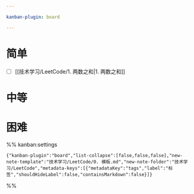 ```yaml
---

kanban-plugin: board

---
```


# 简单

- [ ] [[技术学习/LeetCode/1. 两数之和|1. 两数之和]]

# 中等

# 困难

%% kanban:settings

```
{"kanban-plugin":"board","list-collapse":[false,false,false],"new-note-template":"技术学习/LeetCode/0. 模板.md","new-note-folder":"技术学习/LeetCode","metadata-keys":[{"metadataKey":"tags","label":"标签","shouldHideLabel":false,"containsMarkdown":false}]}
```

%%
